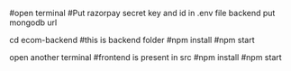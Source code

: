 #open terminal
#Put razorpay secret key and id in .env file backend
put mongodb url

cd ecom-backend
#this is backend folder
#npm install 
#npm start

open another terminal
#frontend is present in src
#npm install
#npm start

